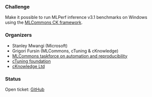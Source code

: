 ### Challenge

Make it possible to run MLPerf inference v3.1 benchmarks on Windows
using the [MLCommons CK framework](https://github.com/mlcommons/ck).

### Organizers

* Stanley Mwangi (Microsoft)
* Grigori Fursin (MLCommons, cTuning & cKnowledge)
* [MLCommons taskforce on automation and reproducibility](https://cKnowledge.org/mlcommons-taskforce)
* [cTuning foundation](https://cTuning.org)
* [cKnowledge Ltd](https://cKnowledge.org)


### Status

Open ticket: [GitHub](https://github.com/mlcommons/ck/issues/696)


